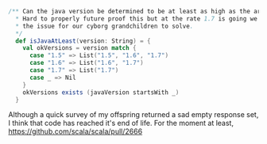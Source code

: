 ```scala
/** Can the java version be determined to be at least as high as the argument?
  * Hard to properly future proof this but at the rate 1.7 is going we can leave
  * the issue for our cyborg grandchildren to solve.
  */
  def isJavaAtLeast(version: String) = {
    val okVersions = version match {
      case "1.5" => List("1.5", "1.6", "1.7")
      case "1.6" => List("1.6", "1.7")
      case "1.7" => List("1.7")
      case _ => Nil
    }
    okVersions exists (javaVersion startsWith _)
  }
```

Although a quick survey of my offspring returned a sad empty response set, I think that code has reached it's end of life.
For the moment at least,
https://github.com/scala/scala/pull/2666
